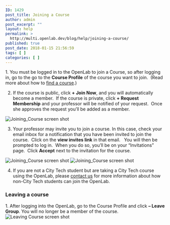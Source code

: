 ```yaml
---
ID: 1429
post_title: Joining a Course
author: admin
post_excerpt: ""
layout: help
permalink: >
  http://multi.openlab.dev/blog/help/joining-a-course/
published: true
post_date: 2018-01-15 21:56:59
tags: [ ]
categories: [ ]
---
```

1. You must be logged in to the OpenLab to join a Course, so after logging in, go to the go to the <strong>Course Profile</strong> of the course you want to join.  (Read more about how to <a title="Finding a course" href="https://multi.openlab.dev/blog/help/finding-a-course/">find a course</a>.)

2. If the course is public, click <strong>+ Join Now</strong>, and you will automatically become a member.  If the course is private, click <strong>+ Request Membership</strong> and your professor will be notified of your request.  Once she approves the request you’ll be added as a member.

<img class="alignnone wp-image-36183 size-full" src="https://openlab.citytech.cuny.edu/wp-content/uploads/2012/08/Joining_Course_1_v2.png" sizes="(max-width: 1200px) 100vw, 1200px" srcset="https://openlab.citytech.cuny.edu/wp-content/uploads/2012/08/Joining_Course_1_v2.png 1200w, https://openlab.citytech.cuny.edu/wp-content/uploads/2012/08/Joining_Course_1_v2-300x158.png 300w, https://openlab.citytech.cuny.edu/wp-content/uploads/2012/08/Joining_Course_1_v2-1024x539.png 1024w, https://openlab.citytech.cuny.edu/wp-content/uploads/2012/08/Joining_Course_1_v2-32x17.png 32w" alt="Joining_Course screen shot" />

3. Your professor may invite you to join a course. In this case, check your email inbox for a notification that you have been invited to join the course.  Click on the <strong>view invites link</strong> in that email.   You will then be prompted to log in.  When you do so, you’ll be on your “Invitations” page.  Click <strong>Accept</strong> next to the invitation for the course.

<img class="alignnone wp-image-36683 size-full" src="https://openlab.citytech.cuny.edu/wp-content/uploads/2012/08/joining_course_2a_v2.png" sizes="(max-width: 828px) 100vw, 828px" srcset="https://openlab.citytech.cuny.edu/wp-content/uploads/2012/08/joining_course_2a_v2.png 828w, https://openlab.citytech.cuny.edu/wp-content/uploads/2012/08/joining_course_2a_v2-300x134.png 300w, https://openlab.citytech.cuny.edu/wp-content/uploads/2012/08/joining_course_2a_v2-32x14.png 32w" alt="Joining_Course screen shot" />

<img class="alignnone wp-image-36445 size-full" src="https://openlab.citytech.cuny.edu/wp-content/uploads/2012/08/Joining_Course_2b_v2.png" sizes="(max-width: 1200px) 100vw, 1200px" srcset="https://openlab.citytech.cuny.edu/wp-content/uploads/2012/08/Joining_Course_2b_v2.png 1200w, https://openlab.citytech.cuny.edu/wp-content/uploads/2012/08/Joining_Course_2b_v2-300x158.png 300w, https://openlab.citytech.cuny.edu/wp-content/uploads/2012/08/Joining_Course_2b_v2-1024x539.png 1024w, https://openlab.citytech.cuny.edu/wp-content/uploads/2012/08/Joining_Course_2b_v2-32x17.png 32w" alt="Joining_Course screen shot" />

4. If you are not a City Tech student but are taking a City Tech course using the OpenLab, please <a title="Contact Us" href="https://multi.openlab.dev/blog/help/contact-us/" target="_blank" rel="noopener">contact us</a> for more information about how non-City Tech students can join the OpenLab.
<h3><strong>Leaving a course</strong></h3>
1. After logging into the OpenLab, go to the Course Profile and click <strong>– Leave Group</strong>. You will no longer be a member of the course.

<img class="alignnone wp-image-36447 size-full" src="https://openlab.citytech.cuny.edu/wp-content/uploads/2012/08/Joining_Course_3_v2.png" sizes="(max-width: 1200px) 100vw, 1200px" srcset="https://openlab.citytech.cuny.edu/wp-content/uploads/2012/08/Joining_Course_3_v2.png 1200w, https://openlab.citytech.cuny.edu/wp-content/uploads/2012/08/Joining_Course_3_v2-300x158.png 300w, https://openlab.citytech.cuny.edu/wp-content/uploads/2012/08/Joining_Course_3_v2-1024x539.png 1024w, https://openlab.citytech.cuny.edu/wp-content/uploads/2012/08/Joining_Course_3_v2-32x17.png 32w" alt="Leaving Course screen shot" />

&nbsp;
